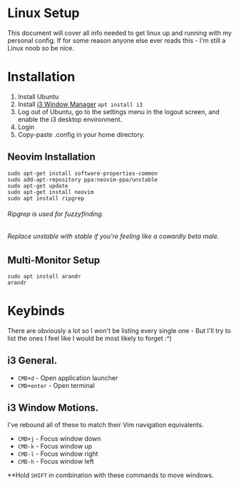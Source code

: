 # Linux Setup
This document will cover all info needed to get linux up and running with my personal config.
If for some reason anyone else ever reads this - I'm still a Linux noob so be nice.

# Installation
1. Install Ubuntu
2. Install [i3 Window Manager](https://i3wm.org/) `apt install i3`
3. Log out of Ubuntu, go to the settings menu in the logout screen, and enable the i3 desktop environment.
4. Login
5. Copy-paste .config in your home directory.

## Neovim Installation
```
sudo apt-get install software-properties-common
sudo add-apt-repository ppa:neovim-ppa/unstable
sudo apt-get update
sudo apt-get install neovim
sudo apt install ripgrep
```
###### Ripgrep is used for fuzzyfinding.

###### Replace unstable with stable if you're feeling like a cowardly beta male.

## Multi-Monitor Setup
`sudo apt install arandr`  
`arandr`

# Keybinds
There are obviously a lot so I won't be listing every single one - But I'll try to list the ones I feel like I would be most
likely to forget :^)

## i3 General.
- `CMD+d` - Open application launcher
- `CMD+enter` - Open terminal

## i3 Window Motions.
I've rebound all of these to match their Vim navigation equivalents.
- `CMD+j` - Focus window down
- `CMD-k` - Focus window up
- `CMD-l` - Focus window right
- `CMD-h` - Focus window left  

**Hold `SHIFT` in combination with these commands to move windows. 
